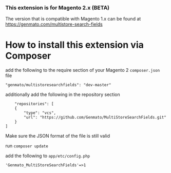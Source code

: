 ### This extension is for Magento 2.x (BETA)

The version that is compatible with Magento 1.x can be found at https://genmato.com/multistore-search-fields

How to install this extension via Composer
======================

add the following to the require section of your Magento 2 `composer.json` file

    "genmato/multistoresearchfields": "dev-master"

additionally add the following in the repository section

        "repositories": [
        {
            "type": "vcs",
            "url": "https://github.com/Genmato/MultiStoreSearchFields.git"
        }
    ]

Make sure the JSON format of the file is still valid

run `composer update`

add the following to `app/etc/config.php`

    'Genmato_MultiStoreSearchFields'=>1